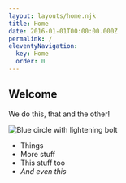 ```yaml
---
layout: layouts/home.njk
title: Home
date: 2016-01-01T00:00:00.000Z
permalink: /
eleventyNavigation:
  key: Home
  order: 0
---
```

## Welcome

We do this, that and the other!

![Blue circle with lightening bolt](/static/img/logo.png "Bolt logo")

* Things
* More stuff
* This stuff too
* *And even this*